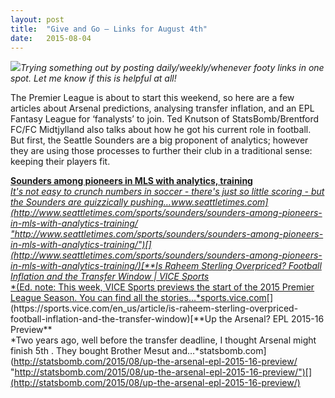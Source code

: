 ```yaml
---
layout:	post
title:	"Give and Go — Links for August 4th"
date:	2015-08-04
---
```


  ![](/img/1*el-jOEsKZts-wbxOQxQ9yw.jpeg)*Trying something out by posting daily/weekly/whenever footy links in one spot. Let me know if this is helpful at all!*

The Premier League is about to start this weekend, so here are a few articles about Arsenal predictions, analysing transfer inflation, and an EPL Fantasy League for ‘fanalysts’ to join. Ted Knutson of StatsBomb/Brentford FC/FC Midtjylland also talks about how he got his current role in football. But first, the Seattle Sounders are a big proponent of analytics; however they are using those processes to further their club in a traditional sense: keeping their players fit.

[**Sounders among pioneers in MLS with analytics, training**  
*It's not easy to crunch numbers in soccer - there's just so little scoring - but the Sounders are quizzically pushing…*www.seattletimes.com](http://www.seattletimes.com/sports/sounders/sounders-among-pioneers-in-mls-with-analytics-training/ "http://www.seattletimes.com/sports/sounders/sounders-among-pioneers-in-mls-with-analytics-training/")[](http://www.seattletimes.com/sports/sounders/sounders-among-pioneers-in-mls-with-analytics-training/)[**Is Raheem Sterling Overpriced? Football Inflation and the Transfer Window | VICE Sports**  
*(Ed. note: This week, VICE Sports previews the start of the 2015 Premier League Season. You can find all the stories…*sports.vice.com](https://sports.vice.com/en_us/article/is-raheem-sterling-overpriced-football-inflation-and-the-transfer-window "https://sports.vice.com/en_us/article/is-raheem-sterling-overpriced-football-inflation-and-the-transfer-window")[](https://sports.vice.com/en_us/article/is-raheem-sterling-overpriced-football-inflation-and-the-transfer-window)[**Up the Arsenal? EPL 2015-16 Preview**  
*Two years ago, well before the transfer deadline, I thought Arsenal might finish 5th . They bought Brother Mesut and…*statsbomb.com](http://statsbomb.com/2015/08/up-the-arsenal-epl-2015-16-preview/ "http://statsbomb.com/2015/08/up-the-arsenal-epl-2015-16-preview/")[](http://statsbomb.com/2015/08/up-the-arsenal-epl-2015-16-preview/)
> [](https://twitter.com/Owain_Thomas/status/628484000458350592)  
